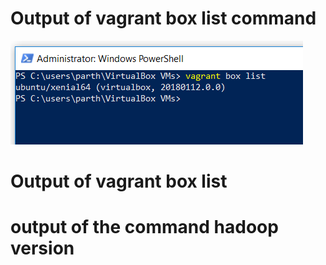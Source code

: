 # Output of vagrant box list command
![alt text](https://github.com/parthvaghasiya13/itmd-521/blob/master/images/element-1.png)

# Output of vagrant box list
# output of the command hadoop version
